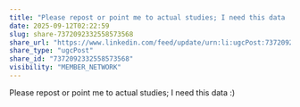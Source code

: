 ```yaml
---
title: "Please repost or point me to actual studies; I need this data :)"
date: 2025-09-12T02:22:59
slug: share-7372092332558573568
share_url: "https://www.linkedin.com/feed/update/urn:li:ugcPost:7372092332558573568"
share_type: "ugcPost"
share_id: "7372092332558573568"
visibility: "MEMBER_NETWORK"
---
```


Please repost or point me to actual studies; I need this data :)
